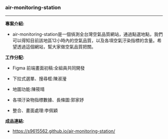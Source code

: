 ### air-monitoring-station
---
**專案介紹:**
- air-monitoring-station是一個偵測全台灣空氣品質網站，通過點選地點，我們可以得知目前該地區12小時內的空氣品質，以及各項空氣汙染指標的含量。希望透過這個網站，幫大家做空氣品質把關。


**工作分配:**
- Figma 前端畫面初稿:全組員共同開發
  
- 下拉式選單、搜尋框:陳淑瀅
  
- 地圖功能:陳筱晴
  
- 各項汙染物指標數據、長條圖:郭家妤
  
- 整合、畫面處理:李佩穎


**成品連結:** 
- https://s9615562.github.io/air-monitoring-station/



